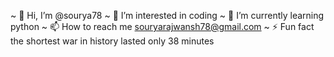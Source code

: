 ~ 👋 Hi, I’m @sourya78
~ 👀 I’m interested in coding
~ 🌱 I’m currently learning python
~ 📫 How to reach me souryarajwansh78@gmail.com
~ ⚡ Fun fact the shortest war in history lasted only 38 minutes

<!---
sourya78/sourya78 is a ✨ special ✨ repository because its `README.md` (this file) appears on your GitHub profile.
You can click the Preview link to take a look at your changes.
--->
